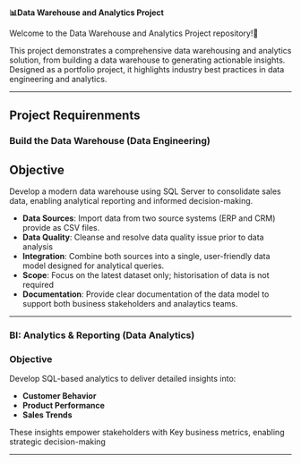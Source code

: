 **📊Data Warehouse and Analytics Project**

Welcome to the Data Warehouse and Analytics Project repository!🚀

This project demonstrates a comprehensive data warehousing and analytics solution, from building a data warehouse to generating actionable insights. Designed as a portfolio project, it highlights industry best practices in data engineering and analytics.

---

## Project Requirenments
### Build the Data Warehouse (Data Engineering)

## Objective
Develop a modern data warehouse using SQL Server to consolidate sales data, enabling analytical reporting and informed decision-making.

- **Data Sources**: Import data from two source systems (ERP and CRM) provide as CSV files.
- **Data Quality**: Cleanse and resolve data quality issue prior to data analysis
- **Integration**: Combine both sources into a single, user-friendly data model designed for analytical queries.
- **Scope**: Focus on the latest dataset only; historisation of data is not required
- **Documentation**: Provide clear documentation of the data model to support both business stakeholders and analaytics teams.

---

### BI: Analytics & Reporting (Data Analytics)
### Objective
Develop SQL-based analytics to deliver detailed insights into:

- **Customer Behavior**
- **Product Performance**
- **Sales Trends**

These insights empower stakeholders with Key business metrics, enabling strategic decision-making

---
